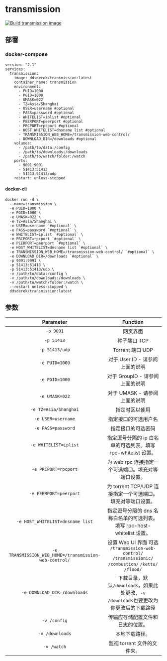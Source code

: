 # transmission

[![Build transmission image](https://github.com/DDS-Derek/transmission-Docker/actions/workflows/docker.yml/badge.svg)](https://github.com/DDS-Derek/transmission-Docker/actions/workflows/docker.yml)

## 部署

### docker-compose
```
version: "2.1"
services:
  transmission:
    image: ddsderek/transmission:latest
    container_name: transmission
    environment:
      - PUID=1000
      - PGID=1000
      - UMASK=022
      - TZ=Asia/Shanghai
      - USER=username #optional
      - PASS=password #optional
      - WHITELIST=iplist #optional
      - PEERPORT=peerport #optional
      - PRCPORT=rpcport #optional
      - HOST_WHITELIST=dnsname list #optional
      - TRANSMISSION_WEB_HOME=/transmission-web-control/
      - DOWNLOAD_DIR=/downloads #optional
    volumes:
      - /path/to/data:/config
      - /path/to/downloads:/downloads
      - /path/to/watch/folder:/watch
    ports:
      - 9091:9091
      - 51413:51413
      - 51413:51413/udp
    restart: unless-stopped
```
#### docker-cli
```
docker run -d \
  --name=transmission \
  -e PUID=1000 \
  -e PGID=1000 \
  -e UMASK=022 \
  -e TZ=Asia/Shanghai \
  -e USER=username `#optional` \
  -e PASS=password `#optional` \
  -e WHITELIST=iplist `#optional` \
  -e PRCPORT=rpcport `#optional` \
  -e PEERPORT=peerport `#optional` \
  -e HOST_WHITELIST=dnsname list `#optional` \
  -e TRANSMISSION_WEB_HOME=/transmission-web-control/ `#optional` \
  -e DOWNLOAD_DIR=/downloads `#optional` \
  -p 9091:9091 \
  -p 51413:51413 \
  -p 51413:51413/udp \
  -v /path/to/data:/config \
  -v /path/to/downloads:/downloads \
  -v /path/to/watch/folder:/watch \
  --restart unless-stopped \
  ddsderek/transmission:latest
```

## 参数

|                  **Parameter**                  |                         **Function**                         |
| :---------------------------------------------: | :----------------------------------------------------------: |
|                    `-p 9091`                    |                           网页界面                           |
|                   `-p 51413`                    |                         种子端口 TCP                         |
|                 `-p 51413/udp`                  |                       Torrent 端口 UDP                       |
|                 `-e PUID=1000`                  |               对于 User ID - 请参阅上面的说明                |
|                 `-e PGID=1000`                  |               对于 GroupID - 请参阅上面的说明                |
|                 `-e UMASK=022`                  |               对于 UMASK - 请参阅上面的说明                |
|              `-e TZ=Asia/Shanghai`              |                        指定时区以使用                        |
|               `-e USER=username`                |                     指定接口的可选用户名                     |
|               `-e PASS=password`                |                      指定接口的可选密码                      |
|              `-e WHITELIST=iplist`              | 指定逗号分隔的 ip 白名单的可选列表。填写 rpc-whitelist 设置。 |
|             `-e PRCPORT=rpcport`                | 为 web rpc 连接指定一个可选端口。填充对等端口设置。  |
|             `-e PEERPORT=peerport`              | 为 torrent TCP/UDP 连接指定一个可选端口。填充对等端口设置。  |
|        `-e HOST_WHITELIST=dnsname list`         | 指定逗号分隔的 dns 名称白名单的可选列表。填写 rpc-host-whitelist 设置。 |
|        `-e TRANSMISSION_WEB_HOME=/transmission-web-control/`         | 设置 Web UI 界面 可选 `/transmission-web-control/` `/transmissionic/` `/combustion/` `/kettu/` `/flood/` |
|        ```-e DOWNLOAD_DIR=/downloads```         | 下载目录，默认```/downloads```，如果此处更改，`-v /downloads`也要更改为你更改后的下载路径 |
|                  `-v /config`                   |               传输应存储配置文件和日志的位置。               |
|                 `-v /downloads`                 |                        本地下载路径。                        |
|                   `-v /watch`                   |                 监视 torrent 文件的文件夹。                  |
